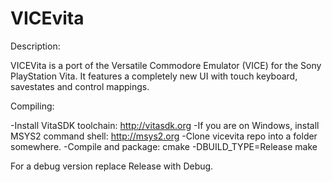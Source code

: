 # VICEvita

Description:

VICEVita is a port of the Versatile Commodore Emulator (VICE) for the Sony PlayStation Vita.
It features a completely new UI with touch keyboard, savestates and control mappings.


Compiling:

-Install VitaSDK toolchain: http://vitasdk.org
-If you are on Windows, install MSYS2 command shell: http://msys2.org
-Clone vicevita repo into a folder somewhere.
-Compile and package:
  cmake <your vicevita repo folder> -DBUILD_TYPE=Release
  make

  For a debug version replace Release with Debug.